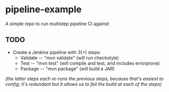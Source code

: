 # pipeline-example
A simple repo to run multistep pipeline CI against

## TODO
* Create a Jenkins pipeline with 3(+) steps:
    * Validate -- "mvn validate" (will run checkstyle)
    * Test -- "mvn test" (will compile and test, and includes errorprone)
    * Package -- "mvn package" (will build a JAR)

_(the latter steps each re-runs the previous steps, because that's easiest to config; it's redundant but it allows us to fail the build at each of the steps)_
